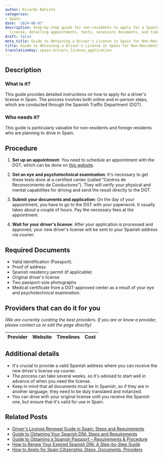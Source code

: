 ```yaml
---
author: Ricardo Batista
categories:
- Spain
date: '2024-06-07'
description: Step-by-step guide for non-residents to apply for a Spanish driver's
  license, detailing appointments, tests, necessary documents, and timelines.
draft: false
meta_title: Guide to Obtaining a Driver's License in Spain for Non-Residents
title: Guide to Obtaining a Driver's License in Spain for Non-Residents
translationKey: spain-drivers_license_application
---
```





## Description
### What is it?
This guide provides detailed instructions on how to apply for a driver's license in Spain. The process involves both online and in-person steps, which are conducted through the Spanish Traffic Department (DGT).

### Who needs it?
This guide is particularly valuable for non-residents and foreign residents who are planning to drive in Spain.

## Procedure
1. **Set up an appointment**: You need to schedule an appointment with the DGT, which can be done on [this website](https://sedeapl.dgt.gob.es:7443/WEB_NCIT_CONSULTA/solicitarCita.faces). 

2. **Get an eye and psychotechnical examination**: It's necessary to get these tests done at a certified center (called "Centros de Reconocimiento de Conductores"). They will verify your physical and mental capabilities for driving and send the result directly to the DGT.

3. **Submit your documents and application**: On the day of your appointment, you have to go to the DGT with your paperwork. It usually takes about a couple of hours. Pay the necessary fees at the appointment.

4. **Wait for your driver's license**: After your application is processed and approved, your new driver's license will be sent to your Spanish address via courier. 

## Required Documents
- Valid identification (Passport).
- Proof of address
- Spanish residency permit (if applicable)
- Original driver's license
- Two passport-size photographs
- Medical certificate from a DGT-approved center as a result of your eye and psychotechnical examination.

## Providers that can do it for you

_(We are currently curating the best providers. If you are or know a provider, please contact us or edit the page directly)_

| Provider        |     Website     |     Timelines    |       Cost      |
| :-------------: | :-------------: |  :-------------: | :-------------: |

## Additional details
- It's crucial to provide a valid Spanish address where you can receive the new driver's license via courier.
- The process can take several weeks, so it's advised to start well in advance of when you need the license. 
- Keep in mind that all documents must be in Spanish, so if they are in another language, they need to be duly translated and notarized. 
- You can drive with your original license until you receive the Spanish one, but ensure that it's valid for use in Spain.

## Related Posts

- [Driver's License Renewal Guide in Spain: Steps and Requirements](https://tramitit.com/english/guides/spain/drivers_license_renewal/)
- [Guide to Obtaining Your Spanish DNI: Steps and Requirements](https://tramitit.com/english/guides/spain/id_card_application/)
- [Guide to Obtaining a Spanish Passport – Requirements & Procedure](https://tramitit.com/english/guides/spain/passport_application/)
- [How to Renew Your Expired Spanish DNI: A Step-by-Step Guide](https://tramitit.com/english/guides/spain/id_card_renewal/)
- [How to Apply for Spain Citizenship: Steps, Documents, Providers](https://tramitit.com/english/guides/spain/citizenship_application/)
